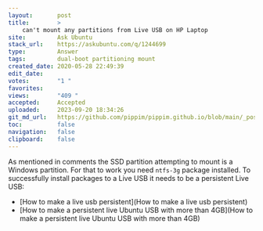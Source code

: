 ```yaml
---
layout:       post
title:        >
    can't mount any partitions from Live USB on HP Laptop
site:         Ask Ubuntu
stack_url:    https://askubuntu.com/q/1244699
type:         Answer
tags:         dual-boot partitioning mount
created_date: 2020-05-28 22:49:39
edit_date:    
votes:        "1 "
favorites:    
views:        "409 "
accepted:     Accepted
uploaded:     2023-09-20 18:34:26
git_md_url:   https://github.com/pippim/pippim.github.io/blob/main/_posts/2020/2020-05-28-can_t-mount-any-partitions-from-Live-USB-on-HP-Laptop.md
toc:          false
navigation:   false
clipboard:    false
---
```


As mentioned in comments the SSD partition attempting to mount is a Windows partition. For that to work you need `ntfs-3g` package installed. To successfully install packages to a Live USB it needs to be a persistent Live USB:

- [How to make a live usb persistent](How to make a live usb persistent)
- [How to make a persistent live Ubuntu USB with more than 4GB](How to make a persistent live Ubuntu USB with more than 4GB)
